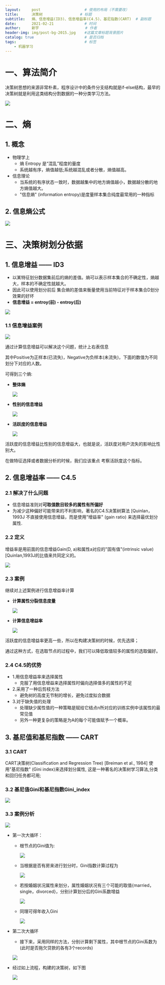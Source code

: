 ```yaml
---
layout:     post                    # 使用的布局（不需要改）
title:      决策树   			    # 标题 
subtitle:   熵、信息增益(ID3)、信息增益率(C4.5)、基尼指数(CART)  # 副标题
date:       2021-02-21              # 时间
author:     新宇                     # 作者
header-img: img/post-bg-2015.jpg    #这篇文章标题背景图片
catalog: true                       # 是否归档
tags:                               # 标签
    - 机器学习
---
```


# 一、算法简介
决策树思想的来源非常朴素，程序设计中的条件分支结构就是if-else结构，最早的决策树就是利用这类结构分割数据的一种分类学习方法。

![](https://tva1.sinaimg.cn/large/008eGmZEly1gnucfdjc4kj30j40bnwje.jpg)

# 二、熵

## 1. 概念
- 物理学上
	- 熵 Entropy 是“混乱”程度的量度
	- 系统越有序，熵值越低;系统越混乱或者分散，熵值越高。
- 信息理论
	- 当系统的有序状态一致时，数据越集中的地方熵值越小，数据越分散的地方熵值越大。
	- "信息熵" (information entropy)是度量样本集合纯度最常用的一种指标

## 2. 信息熵公式
![](https://tva1.sinaimg.cn/large/008eGmZEly1gnucmh16h0j30hl021dfz.jpg)

# 三、决策树划分依据
## 1. 信息增益 —— ID3
- 以某特征划分数据集前后的熵的差值。熵可以表示样本集合的不确定性，熵越大，样本的不确定性就越大。
- 因此可以使用划分前后 集合熵的差值来衡量使用当前特征对于样本集合D划分效果的好坏
- **信息增益 = entroy(前) - entroy(后)**

![](https://tva1.sinaimg.cn/large/008eGmZEly1gnucpdeuiaj30ks0d7mz0.jpg)

### 1.1 信息增益案例
![](https://tva1.sinaimg.cn/large/008eGmZEly1gnve0fqzjfj30n00dbjx3.jpg)

通过计算信息增益可以解决这个问题，统计上右表信息

其中Positive为正样本(已流失)，Negative为负样本(未流失)，下面的数值为不同划分下对应的人数。

可得到三个熵:

- **整体熵**

	![](https://tva1.sinaimg.cn/large/008eGmZEly1gnve3od9scj30c001u0ss.jpg)

- **性别的信息增益**

	![](https://tva1.sinaimg.cn/large/008eGmZEly1gnve3o2y6fj30kj0b6mz4.jpg)

- **活跃度的信息增益**

	![](https://tva1.sinaimg.cn/large/008eGmZEly1gnve3oh1idj30m708uabe.jpg)


活跃度的信息增益比性别的信息增益大，也就是说，活跃度对用户流失的影响比性别大。

在做特征选择或者数据分析的时候，我们应该重点 考察活跃度这个指标。

## 2. 信息增益率 —— C4.5
### 2.1 解决了什么问题
- 信息增益准则对**可取值数目较多的属性有所偏好**
- 为减少这种偏好可能带来的不利影响，著名的C4.5决策树算法 [Quinlan， 1993J 不直接使用信息增益，而是使用"增益率" (gain ratio) 来选择最优划分属性.

### 2.2 定义
增益率是用前面的信息增益Gain(D, a)和属性a对应的"固有值"(intrinsic value) [Quinlan,1993J的比值来共同定义的。

![](https://tva1.sinaimg.cn/large/008eGmZEly1gnvebctolcj30iy06z3z1.jpg)

### 2.3 案例
继续对上述案例进行信息增益率计算

- **计算属性分裂信息度量**

	![](https://tva1.sinaimg.cn/large/008eGmZEly1gnveeinxdtj30fm02ldg8.jpg)

- **计算信息增益率**
	
	![](https://tva1.sinaimg.cn/large/008eGmZEly1gnveeil6naj30dn030wew.jpg)

活跃度的信息增益率更高一些，所以在构建决策树的时候，优先选择；

通过这种方式，在选取节点的过程中，我们可以降低取值较多的属性的选取偏好。

### 2.4 C4.5的优势
- 1.用信息增益率来选择属性
	- 克服了用信息增益来选择属性时偏向选择值多的属性的不足
- 2.采用了一种后剪枝方法
	- 避免树的高度无节制的增长，避免过度拟合数据
- 3.对于缺失值的处理
	- 处理缺少属性值的一种策略是赋给它结点n所对应的训练实例中该属性的最常见值
	- 另外一种更复杂的策略是为A的每个可能值赋予一个概率。

## 3. 基尼值和基尼指数 —— CART
### 3.1 CART
CART决策树(Classification and Regression Tree) [Breiman et al., 1984] 使用"基尼指数" (Gini index)来选择划分属性, 这是一种著名的决策树学习算法,分类和回归任务都可用;

### 3.2 基尼值Gini和基尼指数Gini_index
![](https://tva1.sinaimg.cn/large/008eGmZEly1gnveuzv7fij30kx08gt9y.jpg)

### 3.3 案例分析
![](https://tva1.sinaimg.cn/large/008eGmZEly1gnvezhghi7j30nm0ae0tn.jpg)

- 第一次大循环：
	- 根节点的Gini值为:

		![](https://tva1.sinaimg.cn/large/008eGmZEly1gnvf404krkj30ck021wei.jpg)

	- 当根据是否有房来进行划分时，Gini指数计算过程为
		
		![](https://tva1.sinaimg.cn/large/008eGmZEly1gnvf3zz918j30d8047q3i.jpg)

	- 若按婚姻状况属性来划分，属性婚姻状况有三个可能的取值{married，single，divorced}，分别计算划分后的Gini系数增益

		![](https://tva1.sinaimg.cn/large/008eGmZEly1gnvf3zve86j30k50cjgny.jpg)

	- 同理可得年收入Gini
		
		![](https://tva1.sinaimg.cn/large/008eGmZEly1gnvf3zq3a3j30n60a6gpx.jpg)

- 第二次大循环
	- 接下来，采用同样的方法，分别计算剩下属性，其中根节点的Gini系数为(此时是否拖欠贷款的各有3个records)

	![](https://tva1.sinaimg.cn/large/008eGmZEly1gnvf9tcqjmj30jz0aygom.jpg)

- 经过如上流程，构建的决策树，如下图
	
	![](https://tva1.sinaimg.cn/large/008eGmZEly1gnvfa8mtptj30l609q76c.jpg)









